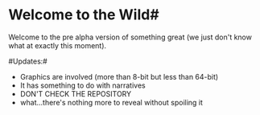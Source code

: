 # Welcome to the Wild#
Welcome to the pre alpha version of something great (we just don't know what at exactly this moment).

#Updates:#
  - Graphics are involved (more than 8-bit but less than 64-bit)
  - It has something to do with narratives
  - DON'T CHECK THE REPOSITORY
  - what...there's nothing more to reveal without spoiling it
